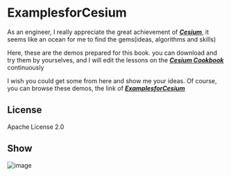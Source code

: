 # ExamplesforCesium
As an engineer, I really appreciate the great achievement of [***Cesium***](https://cesiumjs.org/), it seems like an ocean for me to find the gems(ideas, algorithms and skills)

Here, these are the demos prepared for this book. you can download and try them by yourselves, and I will edit the lessons on the [***Cesium Cookbook***](https://github.com/pasu/ExamplesforCesium/wiki/1-Cesium-Cookbook) continuously

I wish you could get some from here and show me your ideas. Of course, you can browse these demos, the link of [***ExamplesforCesium***](https://pasu.github.io/ExamplesforCesium/examples/examples.html)

## License

Apache License 2.0

## Show

 ![image](https://github.com/pasu/ExamplesforCesium/raw/master/images/ExamplesforCesium.jpg)
